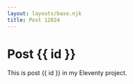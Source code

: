 ```yaml
---
layout: layouts/base.njk
title: Post 12824
---
```


# Post {{ id }}

This is post {{ id }} in my Eleventy project.
